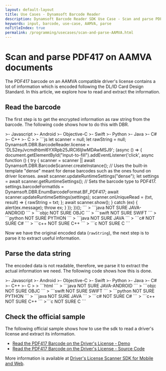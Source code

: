 ```yaml
---
layout: default-layout
title: Use Cases - Dynamsoft Barcode Reader
description: Dynamsoft Barcode Reader SDK Use Case - Scan and parse PDF417 on AAMVA documents
keywords: input, barcode, use-case, AAMVA, parse
noTitleIndex: true
permalink: /programming/usecases/scan-and-parse-AAMVA.html
---
```


# Scan and parse PDF417 on AAMVA documents

The PDF417 barcode on an AAMVA compatible driver's license contains a lot of information which is encoded following the DL/ID Card Design Standard. In this article, we explore how to read and extract the information.

## Read the barcode

The first step is to get the encrypted information as raw string from the barcode. The following code shows how to do this with DBR.

<div class="sample-code-prefix template2"></div>
   >- Javascript
   >- Android
   >- Objective-C
   >- Swift
   >- Python
   >- Java
   >- C#
   >- C++
   >- C
   >
>
```js
let scanner = null;
let rawString = null;
Dynamsoft.DBR.BarcodeReader.license = 'DLS2eyJvcmdhbml6YXRpb25JRCI6IjIwMDAwMSJ9';
(async () => {
    document.getElementById("input-to-fill").addEventListener('click', async function () {
        try {
            scanner = scanner || await Dynamsoft.DBR.BarcodeScanner.createInstance();
            // Uses the built-in template "dense" meant for dense barcodes such as the ones found on driver licenses.
            await scanner.updateRuntimeSettings("dense");
            let settings = await scanner.getRuntimeSettings();
            // Sets the barcode type to PDF417.
            settings.barcodeFormatIds = Dynamsoft.DBR.EnumBarcodeFormat.BF_PDF417;
            await scanner.updateRuntimeSettings(settings);
            scanner.onUniqueRead = (txt, result) => {
                rawString = txt;
            };
            await scanner.show();
        } catch (ex) {
            alert(ex.message);
            throw ex;
        }
    });
})();
```
>
```java
NOT SURE JAVA-ANDROID
```
>
```objc
NOT SURE OBJC
```
>
```swift
NOT SURE SWIFT
```
>
```python
NOT SURE PYTHON
```
>
```java
NOT SURE JAVA
```
>
```c#
NOT SURE C#
```
>
```c++
NOT SURE C++
```
>
```c
NOT SURE C
```

Now we have the original encoded data (`rawString`), the next step is to parse it to extract useful information.

## Parse the data string

The encoded data is not readable, therefore, we parse it to extract the actual information we need. The following code shows how this is done.

<div class="sample-code-prefix template2"></div>
   >- Javascript
   >- Android
   >- Objective-C
   >- Swift
   >- Python
   >- Java
   >- C#
   >- C++
   >- C
   >
>
```html
<script src="https://cdn.jsdelivr.net/npm/dynamsoft-code-parser@1.1.0/dist/dcp.js"></script>
<script>
let parser = null;
Dynamsoft.DCP.CodeParser.license ='DLS2eyJvcmdhbml6YXRpb25JRCI6IjIwMDAwMSJ9';
(async () => {
    try {
        let parser = await Dynamsoft.DCP.CodeParser.createInstance();
        parser.setCodeFormat(Dynamsoft.DCP.EnumCodeFormat.CF_DL_AAMVA_ANSI);
        // Parses the raw data retrieved from the barcode
        let info = await parser.parseData(rawString);
        // Checks the readable information in the console
        console.log(JSON.stringify(info));
    } catch (ex) {
        alert(ex.message);
        throw ex;
    }
})();
</script>
```
>
```java
NOT SURE JAVA-ANDROID
```
>
```objc
NOT SURE OBJC
```
>
```swift
NOT SURE SWIFT
```
>
```python
NOT SURE PYTHON
```
>
```java
NOT SURE JAVA
```
>
```c#
NOT SURE C#
```
>
```c++
NOT SURE C++
```
>```c
NOT SURE C
```

## Check the official sample

The following official sample shows how to use the sdk to read a driver's license and extract its information.

* <a target = "_blank" href="https://demo.dynamsoft.com/Samples/DBR/JS/4.use-case/2.read-a-drivers-license.html">Read the PDF417 Barcode on the Driver&apos;s License - Demo</a>
* <a target = "_blank" href="https://github.com/Dynamsoft/barcode-reader-javascript-samples/blob/main/4.use-case/2.read-a-drivers-license.html">Read the PDF417 Barcode on the Driver&apos;s License - Source Code</a>

More information is available at [Driver's License Scanner SDK for Mobile and Web](https://www.dynamsoft.com/use-cases/driver-license/).
